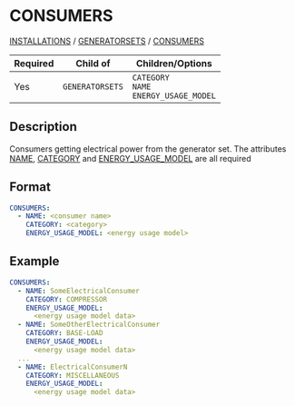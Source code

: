# CONSUMERS

[INSTALLATIONS](INSTALLATIONS) / 
[GENERATORSETS](GENERATORSETS.md) / 
[CONSUMERS](CONSUMERS)

| Required   | Child of                  | Children/Options                   |
|------------|---------------------------|------------------------------------|
| Yes        | `GENERATORSETS`           | `CATEGORY`    <br />  `NAME`     <br />    `ENERGY_USAGE_MODEL`    |

## Description
Consumers getting electrical power from the generator set. The attributes [NAME](NAME), 
[CATEGORY](CATEGORY) and [ENERGY_USAGE_MODEL](ENERGY_USAGE_MODEL)
are all required

## Format
~~~~~~~~yaml
CONSUMERS:
  - NAME: <consumer name>
    CATEGORY: <category>
    ENERGY_USAGE_MODEL: <energy usage model>
~~~~~~~~

## Example
~~~~~~~~yaml
CONSUMERS:
  - NAME: SomeElectricalConsumer
    CATEGORY: COMPRESSOR
    ENERGY_USAGE_MODEL:
      <energy usage model data>
  - NAME: SomeOtherElectricalConsumer
    CATEGORY: BASE-LOAD
    ENERGY_USAGE_MODEL:
      <energy usage model data>
  ...
  - NAME: ElectricalConsumerN
    CATEGORY: MISCELLANEOUS
    ENERGY_USAGE_MODEL:
      <energy usage model data>
~~~~~~~~


